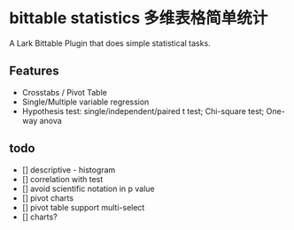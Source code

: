 # bittable statistics 多维表格简单统计
A Lark Bittable Plugin that does simple statistical tasks.

## Features
- Crosstabs / Pivot Table
- Single/Multiple variable regression
- Hypothesis test: single/independent/paired t test; Chi-square test; One-way anova


## todo

- [] descriptive - histogram
- [] correlation with test
- [] avoid scientific notation in p value
- [] pivot charts
- [] pivot table support multi-select
- [] charts?

